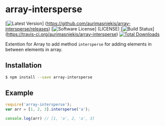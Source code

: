 # array-intersperse

[![Latest Version](https://img.shields.io/github/release/aurimasniekis/array-intersperse.svg?style=flat-square)]
(https://github.com/aurimasniekis/array-intersperse/releases)
[![Software License](https://img.shields.io/badge/license-MIT-brightgreen.svg?style=flat-square)]
(LICENSE)
[![Build Status](https://img.shields.io/travis/aurimasniekis/array-intersperse.svg?style=flat-square)]
(https://travis-ci.org/aurimasniekis/array-intersperse)
[![Total Downloads](https://img.shields.io/npm/dt/array-intersperse.svg?style=flat-square)](https://www.npmjs.com/package/array-intersperse)

Extention for Array to add method `intersperse` for adding elements in between elements in array.


## Installation

```bash
$ npm install --save array-intersperse
```

## Example

```js
require('array-intersperse');
var arr = [1, 2, 3].intersperse('a');

console.log(arr) // [1, 'a', 2, 'a', 3]
```
